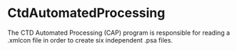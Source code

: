 CtdAutomatedProcessing
======================

The CTD Automated Processing (CAP) program is responsible for reading 
a .xmlcon file  in order to create six independent .psa files. 